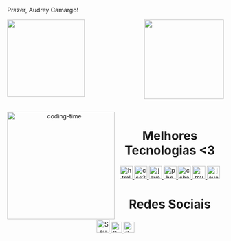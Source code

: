 Prazer, Audrey Camargo!

<div  style="display: inline_block">
  
  <img  height="180em" src="https://github-readme-stats.vercel.app/api?username=AudreyKamargo&show_icons=true&theme=great-gatsby&include_all_commits=true&count_private=true"/>
  <img align="right" height="185em" src="https://github-readme-stats.vercel.app/api/top-langs/?username=LuigiGF&layout=compact&langs_count=16&theme=great-gatsby"/>
</div>
<br>

<div  align="center"> 
  <div style="display: inline_block"><br>
    <img align="left" height="250" alt="coding-time" src="https://www.alura.com.br/artigos/assets/hello-world-em-varias-linguagens/imagem1.gif">
    <h1 align="center">Melhores Tecnologias <3</h1>
  <a href="https://www.w3.org/html/" target="_blank" rel="noreferrer">
    <img src="https://cdn.jsdelivr.net/gh/devicons/devicon/icons/html5/html5-original.svg" alt="html5" width="30" height="30"/>
  </a>
  <a href="https://www.w3schools.com/css/" target="_blank" rel="noreferrer">
    <img src="https://cdn.jsdelivr.net/gh/devicons/devicon/icons/css3/css3-original.svg" alt="css3" width="30" height="30"/>
  </a>
  <a href="https://developer.mozilla.org/en-US/docs/Web/JavaScript" target="_blank" rel="noreferrer">
    <img src="https://cdn.jsdelivr.net/gh/devicons/devicon/icons/javascript/javascript-original.svg" alt="javascript" width="30" height="30"/>
  </a>
  <a href="https://www.php.net/" target="_blank" rel="noreferrer">
    <img src="https://cdn.jsdelivr.net/gh/devicons/devicon/icons/php/php-original.svg" alt="php" width="30" height="30"/>
  </a>
  <a href="https://learn.microsoft.com/en-us/dotnet/csharp/" target="_blank" rel="noreferrer">
    <img src="https://cdn.jsdelivr.net/gh/devicons/devicon/icons/csharp/csharp-original.svg" alt="csharp" width="30" height="30"/>
  </a>
  <a href="https://www.mysql.com/" target="_blank" rel="noreferrer">
    <img src="https://cdn.jsdelivr.net/gh/devicons/devicon/icons/mysql/mysql-original.svg" alt="mysql" width="30" height="30"/>
  </a>
  <a href="https://www.oracle.com/java/" target="_blank" rel="noreferrer">
    <img src="https://cdn.jsdelivr.net/gh/devicons/devicon/icons/java/java-original.svg" alt="java" width="30" height="30"/>
  </a>
    
  
  <h1 align="center">Redes Sociais</h1>
    <a href = "mailto: work.audreykamargo@gmail.com">
      <img width="30" src="https://upload.wikimedia.org/wikipedia/commons/thumb/7/7e/Gmail_icon_%282020%29.svg/100px-Gmail_icon_%282020%29.svg.png" alt="Seu email">
    </a>
    <a href = "https://www.linkedin.com/in/audrey-camargo-2b343a311/?trk=opento_sprofile_topcard">
      <img width="25" src="https://cdn.jsdelivr.net/gh/devicons/devicon/icons/linkedin/linkedin-original.svg" alt="Seu linkedin">
    </a>
    <a href = "https://www.instagram.com/ady_kamargo/">
      <img width="25" src="https://upload.wikimedia.org/wikipedia/commons/a/a5/Instagram_icon.png" alt="Seu instagram">
    </a>
    </div>
</div>



